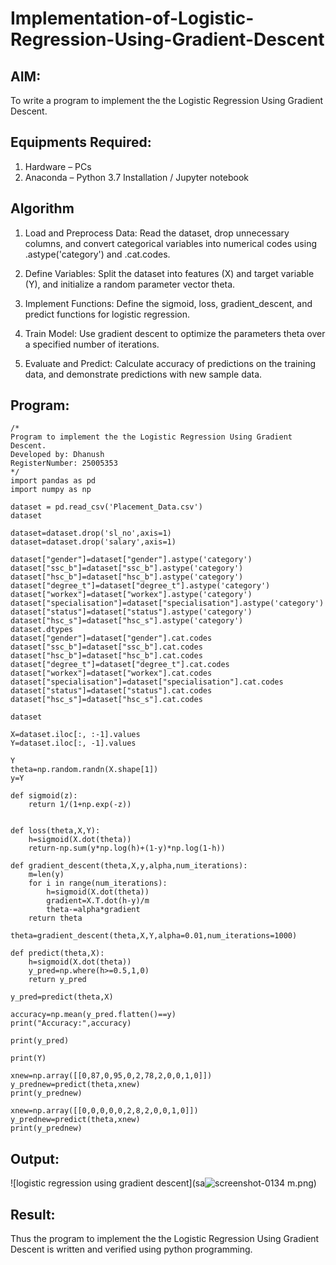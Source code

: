 # Implementation-of-Logistic-Regression-Using-Gradient-Descent

## AIM:
To write a program to implement the the Logistic Regression Using Gradient Descent.

## Equipments Required:
1. Hardware – PCs
2. Anaconda – Python 3.7 Installation / Jupyter notebook

## Algorithm
1. Load and Preprocess Data: Read the dataset, drop unnecessary columns, and convert categorical variables into numerical codes using .astype('category') and .cat.codes.

2. Define Variables: Split the dataset into features (X) and target variable (Y), and initialize a random parameter vector theta.

3. Implement Functions: Define the sigmoid, loss, gradient_descent, and predict functions for logistic regression.

4. Train Model: Use gradient descent to optimize the parameters theta over a specified number of iterations.

5. Evaluate and Predict: Calculate accuracy of predictions on the training data, and demonstrate predictions with new sample data.
 
## Program:
```
/*
Program to implement the the Logistic Regression Using Gradient Descent.
Developed by: Dhanush 
RegisterNumber: 25005353 
*/
import pandas as pd
import numpy as np

dataset = pd.read_csv('Placement_Data.csv')
dataset

dataset=dataset.drop('sl_no',axis=1)
dataset=dataset.drop('salary',axis=1)

dataset["gender"]=dataset["gender"].astype('category')
dataset["ssc_b"]=dataset["ssc_b"].astype('category')
dataset["hsc_b"]=dataset["hsc_b"].astype('category')
dataset["degree_t"]=dataset["degree_t"].astype('category')
dataset["workex"]=dataset["workex"].astype('category')
dataset["specialisation"]=dataset["specialisation"].astype('category')
dataset["status"]=dataset["status"].astype('category')
dataset["hsc_s"]=dataset["hsc_s"].astype('category')
dataset.dtypes
dataset["gender"]=dataset["gender"].cat.codes
dataset["ssc_b"]=dataset["ssc_b"].cat.codes
dataset["hsc_b"]=dataset["hsc_b"].cat.codes
dataset["degree_t"]=dataset["degree_t"].cat.codes
dataset["workex"]=dataset["workex"].cat.codes
dataset["specialisation"]=dataset["specialisation"].cat.codes
dataset["status"]=dataset["status"].cat.codes
dataset["hsc_s"]=dataset["hsc_s"].cat.codes

dataset

X=dataset.iloc[:, :-1].values
Y=dataset.iloc[:, -1].values

Y
theta=np.random.randn(X.shape[1])
y=Y

def sigmoid(z):
    return 1/(1+np.exp(-z))


def loss(theta,X,Y):
    h=sigmoid(X.dot(theta))
    return-np.sum(y*np.log(h)+(1-y)*np.log(1-h))

def gradient_descent(theta,X,y,alpha,num_iterations):
    m=len(y)
    for i in range(num_iterations):
        h=sigmoid(X.dot(theta))
        gradient=X.T.dot(h-y)/m
        theta-=alpha*gradient
    return theta

theta=gradient_descent(theta,X,Y,alpha=0.01,num_iterations=1000)

def predict(theta,X):
    h=sigmoid(X.dot(theta))
    y_pred=np.where(h>=0.5,1,0)
    return y_pred

y_pred=predict(theta,X)

accuracy=np.mean(y_pred.flatten()==y)
print("Accuracy:",accuracy)

print(y_pred)

print(Y)

xnew=np.array([[0,87,0,95,0,2,78,2,0,0,1,0]])
y_prednew=predict(theta,xnew)
print(y_prednew)

xnew=np.array([[0,0,0,0,0,2,8,2,0,0,1,0]])
y_prednew=predict(theta,xnew)
print(y_prednew)
```
## Output:
![logistic regression using gradient descent](sa![screenshot-0134](https://github.com/user-attachments/assets/67b4d0c2-8d22-4c11-b4a5-5dc00d06f995)
m.png)


## Result:
Thus the program to implement the the Logistic Regression Using Gradient Descent is written and verified using python programming.

